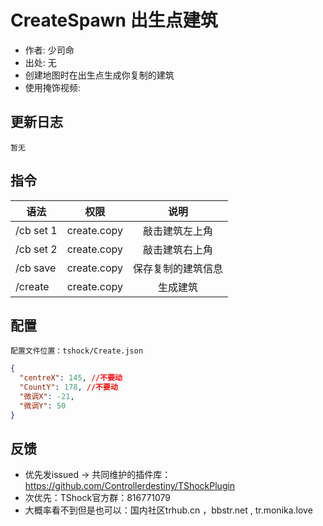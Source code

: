 # CreateSpawn 出生点建筑

- 作者: 少司命
- 出处: 无
- 创建地图时在出生点生成你复制的建筑
- 使用掩饰视频:

## 更新日志

```
暂无
```

## 指令

| 语法      |    权限     |        说明        |
| --------- | :---------: | :----------------: |
| /cb set 1 | create.copy |   敲击建筑左上角   |
| /cb set 2 | create.copy |   敲击建筑右上角   |
| /cb save  | create.copy | 保存复制的建筑信息 |
| /create   | create.copy |      生成建筑      |

## 配置
	配置文件位置：tshock/Create.json
```json
{
  "centreX": 145, //不要动
  "CountY": 178, //不要动
  "微调X": -21,
  "微调Y": 50
}
```
## 反馈
- 优先发issued -> 共同维护的插件库：https://github.com/Controllerdestiny/TShockPlugin
- 次优先：TShock官方群：816771079
- 大概率看不到但是也可以：国内社区trhub.cn ，bbstr.net , tr.monika.love